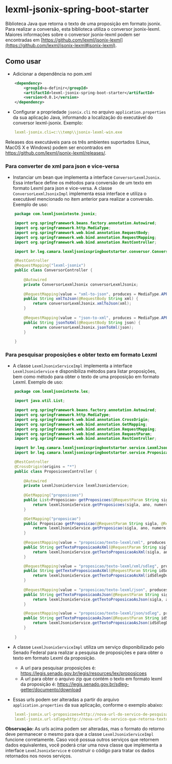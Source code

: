 # lexml-jsonix-spring-boot-starter

Biblioteca Java que retorna o texto de uma proposição em formato jsonix. 
Para realizar a conversão, esta biblioteca utiliza o conversor jsonix-lexml. Maiores informações sobre o conversor jsonix-lexml podem ser encontradas em [https://github.com/lexml/jsonix-lexml](https://github.com/lexml/jsonix-lexml#jsonix-lexml).

## Como usar
- Adicionar a dependência no pom.xml
```xml
    <dependency>
        <groupId>a-definir</groupId>
        <artifactId>lexml-jsonix-spring-boot-starter</artifactId>
        <version>0.0.1</version>
    </dependency>
```

- Configurar a propriedade `jsonix.cli` no arquivo `application.properties` da sua aplicação Java, informando a localização do executável do conversor lexml-jsonix. Exemplo:

```yaml
    lexml-jsonix.cli=c:\\temp\\jsonix-lexml-win.exe
```

  Releases dos executáveis para os três ambientes suportados (Linux, MacOS X e Windows) podem ser encontrados em https://github.com/lexml/jsonix-lexml/releases/.

### Para converter de xml para json e vice-versa

- Instanciar um bean que implementa a interface `ConversorLexmlJsonix`. Essa interface define os métodos para conversão de um texto em formato Lexml para json e vice-versa. A classe `ConversorLexmlJsonixImpl` implementa essa interface e utiliza o executável mencionado no item anterior para realizar a conversão. Exemplo de uso:

```java
    package com.lexmljsonixteste.jsonix;

    import org.springframework.beans.factory.annotation.Autowired;
    import org.springframework.http.MediaType;
    import org.springframework.web.bind.annotation.RequestBody;
    import org.springframework.web.bind.annotation.RequestMapping;
    import org.springframework.web.bind.annotation.RestController;

    import br.leg.camara.lexmljsonixspringbootstarter.conversor.ConversorLexmlJsonix;

    @RestController
    @RequestMapping("lexml-jsonix")
    public class ConversorController {
        
        @Autowired
        private ConversorLexmlJsonix conversorLexmlJsonix;
        
        @RequestMapping(value = "xml-to-json", produces = MediaType.APPLICATION_JSON_VALUE)
        public String xmlToJson(@RequestBody String xml) {
            return conversorLexmlJsonix.xmlToJson(xml);
        }	
        
        @RequestMapping(value = "json-to-xml", produces = MediaType.APPLICATION_XML_VALUE)
        public String jsonToXml(@RequestBody String json) {
            return conversorLexmlJsonix.jsonToXml(json);
        }	
        
    }
```

### Para pesquisar proposições e obter texto em formato Lexml

- A classe `LexmlJsonixServiceImpl` implementa a interface `LexmlJsonixService` e disponibiliza métodos para listar proposições, bem como método para obter o texto de uma proposição em formato Lexml. Exemplo de uso:

```java
    package com.lexmljsonixteste.lex;

    import java.util.List;

    import org.springframework.beans.factory.annotation.Autowired;
    import org.springframework.http.MediaType;
    import org.springframework.web.bind.annotation.CrossOrigin;
    import org.springframework.web.bind.annotation.GetMapping;
    import org.springframework.web.bind.annotation.RequestMapping;
    import org.springframework.web.bind.annotation.RequestParam;
    import org.springframework.web.bind.annotation.RestController;

    import br.leg.camara.lexmljsonixspringbootstarter.service.LexmlJsonixService;
    import br.leg.camara.lexmljsonixspringbootstarter.service.Proposicao;

    @RestController
    @CrossOrigin(origins = "*")
    public class ProposicoesController {
        
        @Autowired
        private LexmlJsonixService lexmlJsonixService;
            
        @GetMapping("proposicoes")
        public List<Proposicao> getProposicoes(@RequestParam String sigla, @RequestParam Integer ano, String numero) {
            return lexmlJsonixService.getProposicoes(sigla, ano, numero);
        }

        @GetMapping("proposicao")
        public Proposicao getProposicao(@RequestParam String sigla, @RequestParam Integer ano, @RequestParam String numero) {
            return lexmlJsonixService.getProposicao(sigla, ano, numero);
        }
        
        @RequestMapping(value = "proposicao/texto-lexml/xml", produces = MediaType.APPLICATION_XML_VALUE)
        public String getTextoProposicaoAsXml(@RequestParam String sigla, @RequestParam Integer ano, @RequestParam String numero) {
            return lexmlJsonixService.getTextoProposicaoAsXml(sigla, ano, numero);
        }	

        @RequestMapping(value = "proposicao/texto-lexml/xml/sdleg", produces = MediaType.APPLICATION_XML_VALUE)
        public String getTextoProposicaoAsXml(@RequestParam String idSdlegDocumentoItemDigital) {
            return lexmlJsonixService.getTextoProposicaoAsXml(idSdlegDocumentoItemDigital);
        }	
                
        @RequestMapping(value = "proposicao/texto-lexml/json", produces = MediaType.APPLICATION_JSON_VALUE)
        public String getTextoProposicaoAsJson(@RequestParam String sigla, @RequestParam Integer ano, @RequestParam String numero) {
            return lexmlJsonixService.getTextoProposicaoAsJson(sigla, ano, numero);
        }	

        @RequestMapping(value = "proposicao/texto-lexml/json/sdleg", produces = MediaType.APPLICATION_JSON_VALUE)
        public String getTextoProposicaoAsJson(@RequestParam String idSdlegDocumentoItemDigital) {
            return lexmlJsonixService.getTextoProposicaoAsJson(idSdlegDocumentoItemDigital);
        }	
                
    }
```

- A classe `LexmlJsonixServiceImpl` utiliza um serviço disponibilizado pelo Senado Federal para realizar a pesquisa de proposições e para obter o texto em formato Lexml da proposição.
  - A url para pesquisar proposições é: https://legis.senado.gov.br/legis/resources/lex/proposicoes
  - A url para obter o arquivo zip que contém o texto em formato lexml da proposição é: https://legis.senado.gov.br/sdleg-getter/documento/download

- Essas urls podem ser alteradas a partir do arquivo `application.properties` da sua aplicação, conforme o exemplo abaixo:

```yaml
    lexml-jsonix.url-proposicoes=http://nova-url-do-servico-de-pesquisa-de-proposicoes
    lexml-jsonix.url-sdleg=http://nova-url-do-servico-que-retorna-texto-lexml
```

**Observação:** As urls acima podem ser alteradas, mas o formato do retorno deve permanecer o mesmo para que a classe `LexmlJsonixServiceImpl` funcione corretamente. Caso você possua outros serviços que retornem dados equivalentes, você poderá criar uma nova classe que implementa a interface `LexmlJsonixService` e construir o código para tratar os dados retornados nos novos serviços.


